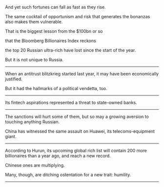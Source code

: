 And yet such fortunes can fall as fast as they rise. 

The same cocktail of opportunism and risk that generates the bonanzas also makes them vulnerable. 

That is the biggest lesson from the $100bn or so 

that the Bloomberg Billionaires Index reckons 

the top 20 Russian ultra-rich have lost since the start of the year. 

But it is not unique to Russia.


---

When an antitrust blitzkrieg started last year, it may have been economically justified. 

But it had the hallmarks of a political vendetta, too.



---


Its fintech aspirations represented a threat to state-owned banks.



---



The sanctions will hurt some of them, but so may a growing aversion to touching anything Russian. 

China has witnessed the same assault on Huawei, its telecoms-equipment giant.



---



According to Hurun, its upcoming global rich list will contain 200 more billionaires than a year ago, and reach a new record. 

Chinese ones are multiplying. 

Many, though, are ditching ostentation for a new trait: humility.



---

